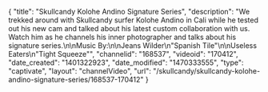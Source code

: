 {
    "title": "Skullcandy Kolohe Andino Signature Series",
    "description": "We trekked around with Skullcandy surfer Kolohe Andino in Cali while he tested out his new cam and talked about his latest custom collaboration with us. Watch him as he channels his inner photographer and talks about his signature series.\n\nMusic By:\n\nJeans Wilder\n\"Spanish Tile\"\n\nUseless Eaters\n\"Tight Squeeze\"",
    "channelid": "168537",
    "videoid": "170412",
    "date_created": "1401322923",
    "date_modified": "1470333555",
    "type": "captivate",
    "layout": "channelVideo",
    "url": "\/skullcandy\/skullcandy-kolohe-andino-signature-series\/168537-170412"
}